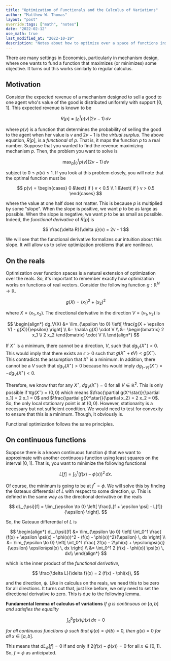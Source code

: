 ```yaml
---
title: "Optimization of Functionals and the Calculus of Variations"
author: "Matthew W. Thomas"
layout: "post"
override:tags: ["math", "notes"]
date: "2022-02-12"
use_math: true
last_modified_at: "2022-10-19"
description: "Notes about how to optimize over a space of functions instead of numbers"
---
```


There are many settings in Economics, particularly in mechanism design, where one wants to fund a function that maximizes (or minimizes) some objective. It turns out this works similarly to regular calculus.

## Motivation

Consider the expected revenue of a mechanism designed to sell a good to one agent who's value of the good is distributed uniformly with support $[ 0, 1 ]$. This expected revenue is known to be

$$
R[p] = \int_0^1 p(v) (2 v - 1)\, dv
$$

where $p(v)$ is a function that determines the probability of selling the good to the agent when her value is $v$ and $2 v - 1$ is the *virtual surplus*. The above equation, $R[p]$, is a *functional* of $p$. That is, it maps the function $p$ to a real number. Suppose that you wanted to find the revenue maximizing mechanism $p$. Then, the problem you want to solve is

$$
\max_p \int_0^1 p(v) (2 v - 1)\, dv
$$

subject to $0 \leq p(v) \leq 1$. If you look at this problem closely, you will note that the optimal function must be

$$
p(v) = 
\begin{cases}
0 &\text{ if } v < 0.5 \\
1 &\text{ if } v > 0.5
\end{cases}
$$

where the value at one half does not matter. This is because $p$ is multiplied by some "slope". When the slope is positive, we want $p$ to be as large as possible. When the slope is negative, we want $p$ to be as small as possible. Indeed, the *functional derivative* of $R[p]$ is

$$
\frac{\delta R}{\delta p}(v) = 2v - 1
$$

We will see that the functional derivative formalizes our intuition about this slope. It will allow us to solve optimization problems that are nonlinear.

## On the reals

Optimization over function spaces is a natural extension of optimization over the reals. So, it's important to remember exactly how optimization works on functions of real vectors. Consider the following function $g : \mathbb{R}^N \to \mathbb{R}$.

$$
    g(X) = (x_1)^2 + (x_2)^2
$$

where $X = (x_1, x_2)$. The directional derivative in the direction $V = (v_1, v_2)$ is

$$
\begin{align*}
    dg_V(X) &= \lim_{\epsilon \to 0} \left[ \frac{g(X + \epsilon V) - g(X)}{\epsilon} \right] \\
            &= \nabla g(X) \cdot V \\
            &= 
            \begin{bmatrix}
                2 x_1 \\
                2 x_2
            \end{bmatrix}
            \cdot V \\
\end{align*}
$$

If $X^\star$ is a minimum, there cannot be a direction, $V$, such that $dg_V(X^\star) < 0$. This would imply that there exists an $\epsilon > 0$ such that $g(X^\star + \epsilon V) < g(X^\star)$. This contradicts the assumption that $X^\star$ is a minimum. In addition, there cannot be a $V$ such that $dg_V(X^\star) > 0$ because his would imply $dg_{(-V)}(X^\star) = - dg_{V}(X^\star) < 0$.

Therefore, we know that for any $X^\star$, $dg_V(X^\star) = 0$ for all $V \in \mathbb{R}^2$. This is only possible if $\nabla g(X^\star) = (0, 0)$ which means $\frac{\partial g(X^\star)}{\partial x_1} = 2 x_1 = 0$ and $\frac{\partial g(X^\star)}{\partial x_2} = 2 x_2 = 0$. So, the only local stationary point is at $(0,0)$. However, stationarity is a necessary but not sufficient condition. We would need to test for convexity to ensure that this is a minimum. Though, it obviously is.

Functional optimization follows the same principles.

## On continuous functions

Suppose there is a known continuous function $\phi$ that we want to approximate with another continuous function using least squares on the interval $[0, 1]$. That is, you want to minimize the following functional

$$
    L[f] = \int_0^1 (f(x) - \phi(x))^2\, dx.
$$

Of course, the minimum is going to be at $f^* = \phi$. We will solve this by finding the Gateaux differential of $L$ with respect to some direction, $\psi$. This is defined in the same way as the directional derivative on the reals

$$
    dL_{\psi}[f] = \lim_{\epsilon \to 0} \left[ \frac{L[f + \epsilon \psi] - L[f]}{\epsilon} \right].
$$

So, the Gateaux differential of $L$ is

$$
\begin{align*}
    dL_{\psi}[f] &= \lim_{\epsilon \to 0} \left[ \int_0^1 \frac{ (f(x) + \epsilon \psi(x) - \phi(x))^2 - (f(x) - \phi(x))^2}{\epsilon} \, dx \right] \\
            &= \lim_{\epsilon \to 0} \left[ \int_0^1 \frac{ 2f(x) - 2\phi(x) + \epsilon\psi(x)}{\epsilon} \epsilon\psi(x) \, dx \right] \\
            &= \int_0^1 2 (f(x) - \phi(x)) \psi(x) \, dx\\
\end{align*}
$$

which is the inner product of the *functional derivative*,

$$
    \frac{\delta L}{\delta f}(x) = 2 (f(x) - \phi(x)),
$$

and the direction, $\psi$. Like in calculus on the reals, we need this to be zero for all directions. It turns out that, just like before, we only need to set the directional derivative to zero. This is due to the following lemma.

**Fundamental lemma of calculus of variations** *If* $g$ *is continuous on* $[a,b]$ *and satisfies the equality*

$$
    \int_a^b g(x) \psi(x) \, dx = 0
$$

*for all continuous functions* $\psi$ *such that* $\psi(a)=\psi(b)=0$*, then* $g(x) = 0$ *for all* $x \in [a,b]$.

This means that $dL_{\psi}[f]=0$ if and only if $2 (f(x) - \phi(x)) = 0$ for all $x \in [0,1]$. So, $f = \phi$ as anticipated.
